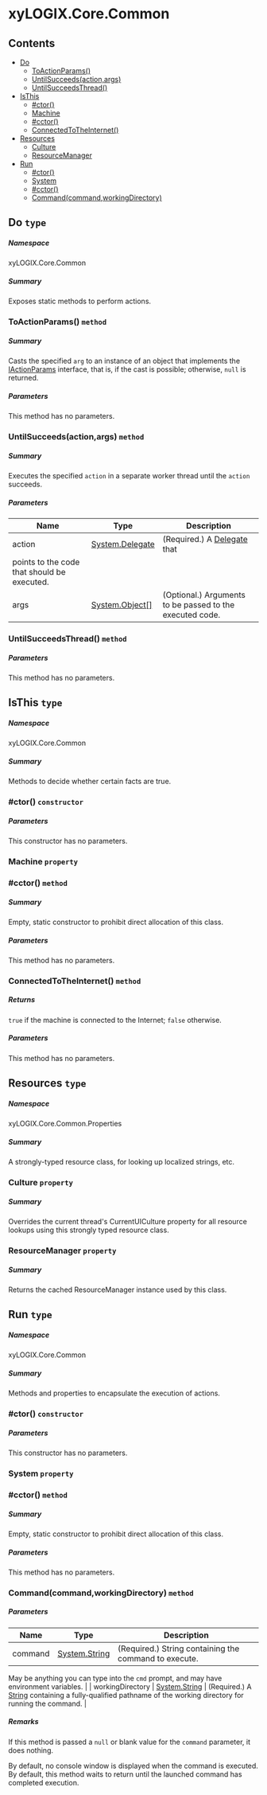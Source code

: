 <a name='assembly'></a>
# xyLOGIX.Core.Common

## Contents

- [Do](#T-xyLOGIX-Core-Common-Do 'xyLOGIX.Core.Common.Do')
  - [ToActionParams()](#M-xyLOGIX-Core-Common-Do-ToActionParams-System-Object- 'xyLOGIX.Core.Common.Do.ToActionParams(System.Object)')
  - [UntilSucceeds(action,args)](#M-xyLOGIX-Core-Common-Do-UntilSucceeds-System-Delegate,System-Object[]- 'xyLOGIX.Core.Common.Do.UntilSucceeds(System.Delegate,System.Object[])')
  - [UntilSucceedsThread()](#M-xyLOGIX-Core-Common-Do-UntilSucceedsThread-System-Object- 'xyLOGIX.Core.Common.Do.UntilSucceedsThread(System.Object)')
- [IsThis](#T-xyLOGIX-Core-Common-IsThis 'xyLOGIX.Core.Common.IsThis')
  - [#ctor()](#M-xyLOGIX-Core-Common-IsThis-#ctor 'xyLOGIX.Core.Common.IsThis.#ctor')
  - [Machine](#P-xyLOGIX-Core-Common-IsThis-Machine 'xyLOGIX.Core.Common.IsThis.Machine')
  - [#cctor()](#M-xyLOGIX-Core-Common-IsThis-#cctor 'xyLOGIX.Core.Common.IsThis.#cctor')
  - [ConnectedToTheInternet()](#M-xyLOGIX-Core-Common-IsThis-ConnectedToTheInternet 'xyLOGIX.Core.Common.IsThis.ConnectedToTheInternet')
- [Resources](#T-xyLOGIX-Core-Common-Properties-Resources 'xyLOGIX.Core.Common.Properties.Resources')
  - [Culture](#P-xyLOGIX-Core-Common-Properties-Resources-Culture 'xyLOGIX.Core.Common.Properties.Resources.Culture')
  - [ResourceManager](#P-xyLOGIX-Core-Common-Properties-Resources-ResourceManager 'xyLOGIX.Core.Common.Properties.Resources.ResourceManager')
- [Run](#T-xyLOGIX-Core-Common-Run 'xyLOGIX.Core.Common.Run')
  - [#ctor()](#M-xyLOGIX-Core-Common-Run-#ctor 'xyLOGIX.Core.Common.Run.#ctor')
  - [System](#P-xyLOGIX-Core-Common-Run-System 'xyLOGIX.Core.Common.Run.System')
  - [#cctor()](#M-xyLOGIX-Core-Common-Run-#cctor 'xyLOGIX.Core.Common.Run.#cctor')
  - [Command(command,workingDirectory)](#M-xyLOGIX-Core-Common-Run-Command-System-String,System-String- 'xyLOGIX.Core.Common.Run.Command(System.String,System.String)')

<a name='T-xyLOGIX-Core-Common-Do'></a>
## Do `type`

##### Namespace

xyLOGIX.Core.Common

##### Summary

Exposes static methods to perform actions.

<a name='M-xyLOGIX-Core-Common-Do-ToActionParams-System-Object-'></a>
### ToActionParams() `method`

##### Summary

Casts the specified `arg` to an instance of an object that
implements the [IActionParams](#T-Core-Common-Params-Interfaces-IActionParams 'Core.Common.Params.Interfaces.IActionParams')
interface, that is, if the cast is possible; otherwise, `null`
is returned.

##### Parameters

This method has no parameters.

<a name='M-xyLOGIX-Core-Common-Do-UntilSucceeds-System-Delegate,System-Object[]-'></a>
### UntilSucceeds(action,args) `method`

##### Summary

Executes the specified `action` in a separate
worker thread until the `action` succeeds.

##### Parameters

| Name | Type | Description |
| ---- | ---- | ----------- |
| action | [System.Delegate](http://msdn.microsoft.com/query/dev14.query?appId=Dev14IDEF1&l=EN-US&k=k:System.Delegate 'System.Delegate') | (Required.) A [Delegate](http://msdn.microsoft.com/query/dev14.query?appId=Dev14IDEF1&l=EN-US&k=k:System.Delegate 'System.Delegate') that
points to the code that should be executed. |
| args | [System.Object[]](http://msdn.microsoft.com/query/dev14.query?appId=Dev14IDEF1&l=EN-US&k=k:System.Object[] 'System.Object[]') | (Optional.) Arguments to be passed to the executed code. |

<a name='M-xyLOGIX-Core-Common-Do-UntilSucceedsThread-System-Object-'></a>
### UntilSucceedsThread() `method`

##### Parameters

This method has no parameters.

<a name='T-xyLOGIX-Core-Common-IsThis'></a>
## IsThis `type`

##### Namespace

xyLOGIX.Core.Common

##### Summary

Methods to decide whether certain facts are true.

<a name='M-xyLOGIX-Core-Common-IsThis-#ctor'></a>
### #ctor() `constructor`

##### Parameters

This constructor has no parameters.

<a name='P-xyLOGIX-Core-Common-IsThis-Machine'></a>
### Machine `property`

<a name='M-xyLOGIX-Core-Common-IsThis-#cctor'></a>
### #cctor() `method`

##### Summary

Empty, static constructor to prohibit direct allocation of this
class.

##### Parameters

This method has no parameters.

<a name='M-xyLOGIX-Core-Common-IsThis-ConnectedToTheInternet'></a>
### ConnectedToTheInternet() `method`

##### Returns

`true` if the machine is connected to the Internet;
`false` otherwise.

##### Parameters

This method has no parameters.

<a name='T-xyLOGIX-Core-Common-Properties-Resources'></a>
## Resources `type`

##### Namespace

xyLOGIX.Core.Common.Properties

##### Summary

A strongly-typed resource class, for looking up localized strings, etc.

<a name='P-xyLOGIX-Core-Common-Properties-Resources-Culture'></a>
### Culture `property`

##### Summary

Overrides the current thread's CurrentUICulture property for all
  resource lookups using this strongly typed resource class.

<a name='P-xyLOGIX-Core-Common-Properties-Resources-ResourceManager'></a>
### ResourceManager `property`

##### Summary

Returns the cached ResourceManager instance used by this class.

<a name='T-xyLOGIX-Core-Common-Run'></a>
## Run `type`

##### Namespace

xyLOGIX.Core.Common

##### Summary

Methods and properties to encapsulate the execution of actions.

<a name='M-xyLOGIX-Core-Common-Run-#ctor'></a>
### #ctor() `constructor`

##### Parameters

This constructor has no parameters.

<a name='P-xyLOGIX-Core-Common-Run-System'></a>
### System `property`

<a name='M-xyLOGIX-Core-Common-Run-#cctor'></a>
### #cctor() `method`

##### Summary

Empty, static constructor to prohibit direct allocation of this
class.

##### Parameters

This method has no parameters.

<a name='M-xyLOGIX-Core-Common-Run-Command-System-String,System-String-'></a>
### Command(command,workingDirectory) `method`

##### Parameters

| Name | Type | Description |
| ---- | ---- | ----------- |
| command | [System.String](http://msdn.microsoft.com/query/dev14.query?appId=Dev14IDEF1&l=EN-US&k=k:System.String 'System.String') | (Required.) String containing the command to execute.
May be anything you can type into the `cmd` prompt, and may have
environment variables. |
| workingDirectory | [System.String](http://msdn.microsoft.com/query/dev14.query?appId=Dev14IDEF1&l=EN-US&k=k:System.String 'System.String') | (Required.) A [String](http://msdn.microsoft.com/query/dev14.query?appId=Dev14IDEF1&l=EN-US&k=k:System.String 'System.String')
containing a fully-qualified pathname of the working directory for running the
command. |

##### Remarks

If this method is passed a `null` or blank value for
the `command` parameter, it does nothing.



By default, no console window is displayed when the command is executed. By
default, this method waits to return until the launched command has completed
execution.

